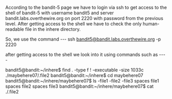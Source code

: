 According to the bandit-5 page we have to login via ssh to get access to the shell of bandit-5 with username bandit5 and server bandit.labs.overthewire.org
on port 2220 with password from the previous level. After getting access to the shell we have to check the only human-readable file in the inhere directory.


So, we use the command ---
ssh bandit5@bandit.labs.overthewire.org -p 2220

after getting access to the shell we look into it using commands such as ----


bandit5@bandit:~/inhere$ find . -type f ! -executable -size 1033c
./maybehere07/.file2
bandit5@bandit:~/inhere$ cd maybehere07
bandit5@bandit:~/inhere/maybehere07$ ls
-file1  -file2  -file3  spaces file1  spaces file2  spaces file3
bandit5@bandit:~/inhere/maybehere07$ cat ./.file2
<password>
